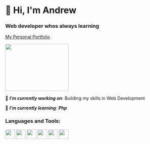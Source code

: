 # 👋 Hi, I'm Andrew

### Web developer whos always learning

[My Personal Portfolio](https://agenta12.github.io/Portfolio/)

<img src="https://i.pinimg.com/originals/e4/26/70/e426702edf874b181aced1e2fa5c6cde.gif" width='200' height="150"/>

🔭 ***I’m currently working on***: Building my skills in Web Development

🌱 ***I’m currently learning***: ***Php***

### Languages and Tools:
<p>
<img src="https://cdn.jsdelivr.net/gh/devicons/devicon/icons/javascript/javascript-original.svg" width='30' height="30"/>
<img src="https://cdn.jsdelivr.net/gh/devicons/devicon/icons/nodejs/nodejs-original.svg" width='30' height="30"/>
<img src="https://cdn.jsdelivr.net/gh/devicons/devicon/icons/mongodb/mongodb-original.svg" width='30' height="30"/>
<img src="https://cdn.jsdelivr.net/gh/devicons/devicon/icons/mysql/mysql-original.svg" width='30' height="30"/>
<img src="https://cdn.jsdelivr.net/gh/devicons/devicon/icons/git/git-original.svg" width='30' height="30"/>
<img src="https://cdn.jsdelivr.net/gh/devicons/devicon/icons/github/github-original.svg" width='30' height="30"/>
</p>
